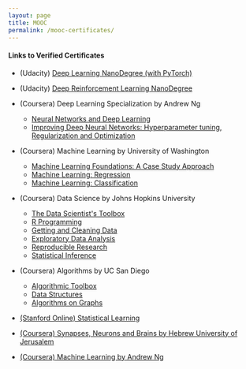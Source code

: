 ```yaml
---
layout: page
title: MOOC
permalink: /mooc-certificates/
---
```


#### Links to Verified Certificates

* (Udacity) [Deep Learning NanoDegree (with PyTorch)](https://confirm.udacity.com/NAFFLPP9) 
* (Udacity) [Deep Reinforcement Learning NanoDegree](https://confirm.udacity.com/TSJ3JPQL)

* (Coursera) Deep Learning Specialization by Andrew Ng &nbsp;
	* [Neural Networks and Deep Learning](https://www.coursera.org/account/accomplishments/verify/DQXVQRW3PB6C) 
	* [Improving Deep Neural Networks: Hyperparameter tuning, Regularization and Optimization](https://www.coursera.org/account/accomplishments/verify/MXZ98V3P6XCS) 

* (Coursera) Machine Learning by University of Washington
	* [Machine Learning Foundations: A Case Study Approach](https://www.coursera.org/account/accomplishments/verify/ZXQVK8RXTWSR)
	* [Machine Learning: Regression](https://www.coursera.org/account/accomplishments/verify/J6GBNB6R2C2J)
	* [Machine Learning: Classification](https://www.coursera.org/account/accomplishments/verify/MJYA2N3XWSV6)

* (Coursera) Data Science by Johns Hopkins University
	* [The Data Scientist's Toolbox](https://www.coursera.org/account/accomplishments/verify/GD5ZCF2XLS)
	* [R Programming](https://www.coursera.org/account/accomplishments/verify/UA3P5N64G7)
	* [Getting and Cleaning Data](https://www.coursera.org/account/accomplishments/verify/RKANG29XDN)
	* [Exploratory Data Analysis](https://www.coursera.org/account/accomplishments/verify/DVJLUG8225)
	* [Reproducible Research](https://www.coursera.org/account/accomplishments/verify/X5LDH7VL7S)
	* [Statistical Inference](https://www.coursera.org/account/accomplishments/verify/HPQ7F5UPPB)
	
* (Coursera) Algorithms by UC San Diego
	* [Algorithmic Toolbox](https://www.coursera.org/account/accomplishments/verify/Z6RYGSZWPKPP)
	* [Data Structures](https://www.coursera.org/account/accomplishments/verify/Z4446K9MUVAP)
	* [Algorithms on Graphs](https://www.coursera.org/account/accomplishments/verify/UR3WMTZ8YQBD)

* [(Stanford Online) Statistical Learning](https://prod-cert-bucket.s3.amazonaws.com/downloads/c9bd0b1d3d2c45f9834980f782fbddca/Statement.pdf)

* [(Coursera) Synapses, Neurons and Brains by Hebrew University of Jerusalem](https://www.coursera.org/account/accomplishments/records/URE37VKRTHRL)

* [(Coursera) Machine Learning by Andrew Ng](https://www.coursera.org/api/legacyCertificates.v1/spark/statementOfAccomplishment/972224~2334771/pdf)

